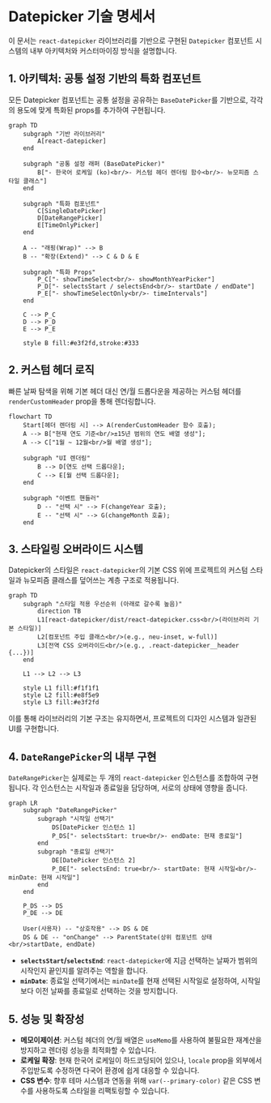 # Datepicker 기술 명세서

이 문서는 `react-datepicker` 라이브러리를 기반으로 구현된 `Datepicker` 컴포넌트 시스템의 내부 아키텍처와 커스터마이징 방식을 설명합니다.

## 1. 아키텍처: 공통 설정 기반의 특화 컴포넌트

모든 Datepicker 컴포넌트는 공통 설정을 공유하는 `BaseDatePicker`를 기반으로, 각각의 용도에 맞게 특화된 props를 추가하여 구현됩니다.

```mermaid
graph TD
    subgraph "기반 라이브러리"
        A[react-datepicker]
    end

    subgraph "공통 설정 래퍼 (BaseDatePicker)"
        B["- 한국어 로케일 (ko)<br/>- 커스텀 헤더 렌더링 함수<br/>- 뉴모피즘 스타일 클래스"]
    end

    subgraph "특화 컴포넌트"
        C[SingleDatePicker]
        D[DateRangePicker]
        E[TimeOnlyPicker]
    end

    A -- "래핑(Wrap)" --> B
    B -- "확장(Extend)" --> C & D & E

    subgraph "특화 Props"
        P_C["- showTimeSelect<br/>- showMonthYearPicker"]
        P_D["- selectsStart / selectsEnd<br/>- startDate / endDate"]
        P_E["- showTimeSelectOnly<br/>- timeIntervals"]
    end

    C --> P_C
    D --> P_D
    E --> P_E

    style B fill:#e3f2fd,stroke:#333
```

## 2. 커스텀 헤더 로직

빠른 날짜 탐색을 위해 기본 헤더 대신 연/월 드롭다운을 제공하는 커스텀 헤더를 `renderCustomHeader` prop을 통해 렌더링합니다.

```mermaid
flowchart TD
    Start[헤더 렌더링 시] --> A(renderCustomHeader 함수 호출);
    A --> B["현재 연도 기준<br/>±15년 범위의 연도 배열 생성"];
    A --> C["1월 ~ 12월<br/>월 배열 생성"];

    subgraph "UI 렌더링"
        B --> D[연도 선택 드롭다운];
        C --> E[월 선택 드롭다운];
    end

    subgraph "이벤트 핸들러"
        D -- "선택 시" --> F(changeYear 호출);
        E -- "선택 시" --> G(changeMonth 호출);
    end
```

## 3. 스타일링 오버라이드 시스템

Datepicker의 스타일은 `react-datepicker`의 기본 CSS 위에 프로젝트의 커스텀 스타일과 뉴모피즘 클래스를 덮어쓰는 계층 구조로 적용됩니다.

```mermaid
graph TD
    subgraph "스타일 적용 우선순위 (아래로 갈수록 높음)"
        direction TB
        L1[react-datepicker/dist/react-datepicker.css<br/>(라이브러리 기본 스타일)]
        L2[컴포넌트 주입 클래스<br/>(e.g., neu-inset, w-full)]
        L3[전역 CSS 오버라이드<br/>(e.g., .react-datepicker__header {...})]
    end

    L1 --> L2 --> L3

    style L1 fill:#f1f1f1
    style L2 fill:#e8f5e9
    style L3 fill:#e3f2fd
```

이를 통해 라이브러리의 기본 구조는 유지하면서, 프로젝트의 디자인 시스템과 일관된 UI를 구현합니다.

## 4. `DateRangePicker`의 내부 구현

`DateRangePicker`는 실제로는 두 개의 `react-datepicker` 인스턴스를 조합하여 구현됩니다. 각 인스턴스는 시작일과 종료일을 담당하며, 서로의 상태에 영향을 줍니다.

```mermaid
graph LR
    subgraph "DateRangePicker"
        subgraph "시작일 선택기"
            DS[DatePicker 인스턴스 1]
            P_DS["- selectsStart: true<br/>- endDate: 현재 종료일"]
        end
        subgraph "종료일 선택기"
            DE[DatePicker 인스턴스 2]
            P_DE["- selectsEnd: true<br/>- startDate: 현재 시작일<br/>- minDate: 현재 시작일"]
        end
    end

    P_DS --> DS
    P_DE --> DE

    User(사용자) -- "상호작용" --> DS & DE
    DS & DE -- "onChange" --> ParentState(상위 컴포넌트 상태<br/>startDate, endDate)
```

- **`selectsStart`/`selectsEnd`**: `react-datepicker`에 지금 선택하는 날짜가 범위의 시작인지 끝인지를 알려주는 역할을 합니다.
- **`minDate`**: 종료일 선택기에서는 `minDate`를 현재 선택된 시작일로 설정하여, 시작일보다 이전 날짜를 종료일로 선택하는 것을 방지합니다.

## 5. 성능 및 확장성

- **메모이제이션**: 커스텀 헤더의 연/월 배열은 `useMemo`를 사용하여 불필요한 재계산을 방지하고 렌더링 성능을 최적화할 수 있습니다.
- **로케일 확장**: 현재 한국어 로케일이 하드코딩되어 있으나, `locale` prop을 외부에서 주입받도록 수정하면 다국어 환경에 쉽게 대응할 수 있습니다.
- **CSS 변수**: 향후 테마 시스템과 연동을 위해 `var(--primary-color)` 같은 CSS 변수를 사용하도록 스타일을 리팩토링할 수 있습니다.
